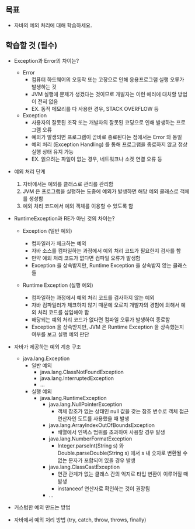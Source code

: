 ## 목표
- 자바의 예외 처리에 대해 학습하세요.

## 학습할 것 (필수)
- Exception과 Error의 차이는?
    - Error
        - 컴퓨터 하드웨어의 오동작 또는 고장으로 인해 응용프로그램 실행 오류가 발생하는 것
        - JVM 실행에 문제가 생겼다는 것이므로 개발자는 이런 에러에 대처할 방법이 전혀 없음
        - EX. 동적 메모리를 다 사용한 경우, STACK OVERFLOW 등
    - Exception
        - 사용자의 잘못된 조작 또는 개발자의 잘못된 코딩으로 인해 발생하는 프로그램 오류
        - 예외가 발생되면 프로그램이 곧바로 종료된다는 점에서는 Error 와 동일
        - 예외 처리 (Exception Handling) 를 통해 프로그램을 종료하지 않고 정상 실행 상태 유지 가능
        - EX. 읽으려는 파일이 없는 경우, 네트워크나 소켓 연결 오류 등

- 예외 처리 단계
    1. 자바에서는 예외를 클래스로 관리를 관리함
    2. JVM 은 프로그램을 실행하는 도중에 예외가 발생하면 해당 예외 클래스로 객체를 생성함
    3. 예외 처리 코드에서 예외 객체를 이용할 수 있도록 함

- RuntimeException과 RE가 아닌 것의 차이는?
    - Exception (일반 예외)
        - 컴파일러가 체크하는 예외
        - 자바 소스를 컴파일하는 과정에서 예외 처리 코드가 필요한지 검사를 함
        - 만약 예외 처리 코드가 없다면 컴파일 오류가 발생함
        - Exception 을 상속받지만, Runtime Exception 을 상속받지 않는 클래스들

    - Runtime Exception (실행 예외)
        - 컴파일하는 과정에서 예외 처리 코드를 검사하지 않는 예외
        - 자바 컴파일러가 체크하지 않기 때문에 오로지 개발자의 경험에 의해서 예외 처리 코드를 삽입해야 함
        - 해당되는 예외 처리 코드가 없다면 컴파일 오류가 발생하여 종료함
        - Exception 을 상속받지만, JVM 은 Runtime Exception 을 상속했는지 여부를 보고 실행 예외 판단

- 자바가 제공하는 예외 계층 구조
    - java.lang.Exception
        - 일반 예외
            - java.lang.ClassNotFoundException
            - java.lang.InterruptedException
            - ...
        - 실행 예외
            - java.lang.RuntimeException
                - java.lang.NullPointerException
                  - 객체 참조가 없는 상태인 null 값을 갖는 참조 변수로 객체 접근 연산자인 도트를 사용했을 때 발생
                - java.lang.ArrayIndexOutOfBoundsException
                  - 배열에서 인덱스 범위를 초과하여 사용할 경우 발생
                - java.lang.NumberFormatException
                  - Integer.parseInt(String s) 와 Double.parseDouble(String s) 에서 s 내 숫자로 변환될 수 없는 문자가 포함되어 있을 경우 발생
                - java.lang.ClassCastException
                  - 연관 관계가 없는 클래스 간의 억지로 타입 변환이 이루어질 때 발생
                  - instanceof 연산자로 확인하는 것이 권장됨
                - ...

- 커스텀한 예외 만드는 방법
- 자바에서 예외 처리 방법 (try, catch, throw, throws, finally)
